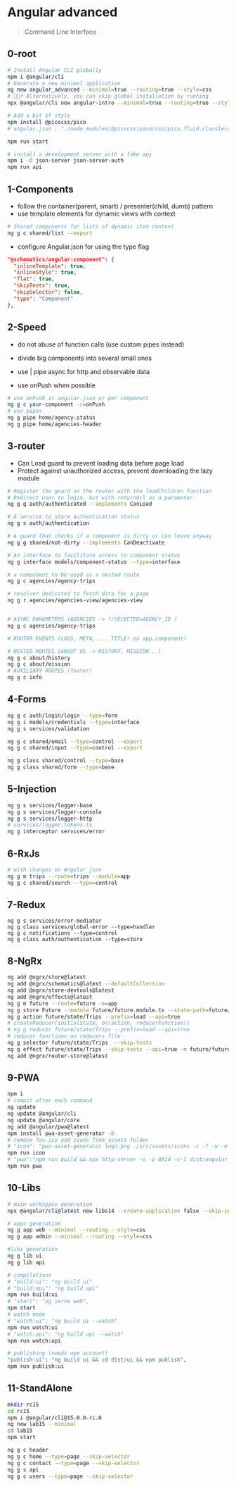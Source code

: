 # Angular advanced

> Command Line Interface

## 0-root

```bash
# Install Angular CLI globally
npm i @angular/cli
# Generate a new minimal application
ng new angular_advanced --minimal=true --routing=true --style=css
# 🧙🏼‍♂️ Alternatively, you can skip global installation by running
npx @angular/cli new angular-intro --minimal=true --routing=true --style=css

# Add a bit of style
npm install @picocss/pico
# angular.json : "./node_modules/@picocss/pico/css/pico.fluid.classless.min.css",

npm run start

# install a development server with a fake api
npm i -D json-server json-server-auth
npm run api

```

## 1-Components

- follow the container(parent, smart) / presenter(child, dumb) pattern
- use template elements for dynamic views with context

```bash
# Shared components for lists of dynamic item content
ng g c shared/list --export

```

- configure Angular.json for using the type flag

```json
"@schematics/angular:component": {
  "inlineTemplate": true,
  "inlineStyle": true,
  "flat": true,
  "skipTests": true,
  "skipSelector": false,
  "type": "Component"
},
```

## 2-Speed

- do not abuse of function calls (use custom pipes instead)

- divide big components into several small ones
- use | pipe async for http and observable data
- use onPush when possible

```bash
# use onPush at angular.json or per component
ng g c your-component -c=onPush
# use pipes
ng g pipe home/agency-status
ng g pipe home/agencies-header
```

## 3-router

- Can Load guard to prevent loading data before page load
- Protect against unauthorized access, prevent downloading the lazy module

```bash
# Register the guard on the router with the loadChildren function
# Redirect user to login, but with returnUrl as a parameter
ng g g auth/authenticated --implements CanLoad

# A service to store authentication status
ng g s auth/authentication

# A guard that checks if a component is dirty or can leave anyway
ng g g shared/not-dirty --implements CanDeactivate

# An interface to facilitate access to component status
ng g interface models/component-status --type=interface

# a component to be used as a nested route
ng g c agencies/agency-trips

# resolver dedicated to fetch data for a page
ng g r agencies/agencies-view/agencies-view


# ASYNC PARAMETERS (AGENCIES -> ?/SELECTED=AGENCY_ID )
ng g c agencies/agency-trips

# ROUTER EVENTS (LOGS, META, ... TITLE! on app.component)

# NESTED ROUTES (ABOUT US -> HISTORY, MISSION...)
ng g c about/history
ng g c about/mission
# AUXILIARY ROUTES (footer)
ng g c info


```

## 4-Forms

```bash
ng g c auth/login/login --type=form
ng g i models/credentials --type=interface
ng g s services/validation

ng g c shared/email --type=control --export
ng g c shared/input --type=control --export

ng g class shared/control --type=base
ng g class shared/form --type=base
```

## 5-Injection

```bash
ng g s services/logger-base
ng g s services/logger-console
ng g s services/logger-http
# services/logger.tokens.ts
ng g interceptor services/error
```

## 6-RxJs

```bash
# with changes on Angular json
ng g m trips --route=trips --module=app
ng g c shared/search --type=control
```

## 7-Redux

```
ng g s services/error-mediator
ng g class services/global-error --type=handler
ng g c notifications --type=control
ng g class auth/authentication --type=store
```

## 8-NgRx

```bash
ng add @ngrx/store@latest
ng add @ngrx/schematics@latest --defaultCollection
ng add @ngrx/store-devtools@latest
ng add @ngrx/effects@latest
ng g m future --route=future -m=app
ng g store Future --module future/future.module.ts --state-path=future/state  --state-interface=FutureState
ng g action future/state/Trips --prefix=load --api=true
# createReducer(initialState, on(action, reducerFunction))
# ng g reducer future/state/Trips --prefix=load --api=true
# reducer functions on reducers file
ng g selector future/state/Trips  --skip-tests
ng g effect future/state/Trips --skip-tests --api=true -m future/future.module.ts --prefix=load
ng add @ngrx/router-store@latest
```

## 9-PWA

```bash
npm i
# commit after each command
ng update
ng update @angular/cli
ng update @angular/core
ng add @angular/pwa@latest
npm install pwa-asset-generator -D
# remove fav.ico and icons from assets folder
# "icon": "pwa-asset-generator logo.png ./src/assets/icons -c -f -w -m ./src/manifest.webmanifest -i ./src/index.html"
npm run icon
# "pwa":"npm run build && npx http-server -o -p 8014 -c-1 dist/angular_advanced"
npm run pwa
```

## 10-Libs

```bash
# main workspace generation
npx @angular/cli@latest new libs14 --create-application false --skip-install true

# apps generation
ng g app web --minimal --routing --style=css
ng g app admin --minimal --routing --style=css

#libs generation
ng g lib ui
ng g lib api

# compilations
# "build:ui": "ng build ui"
# "build:api": "ng build api"
npm run build:ui
# "start": "ng serve web",
npm start
# watch mode
# "watch:ui": "ng build ui --watch"
npm run watch:ui
# "watch:api": "ng build api --watch"
npm run watch:api

# publishing (needs npm account)
"publish:ui": "ng build ui && cd dist/ui && npm publish",
npm run publish:ui
```

## 11-StandAlone

```bash
mkdir rc15
cd rc15
npm i @angular/cli@15.0.0-rc.0
ng new lab15 --minimal
cd lab15
npm start

ng g c header
ng g c home --type=page --skip-selector
ng g c contact --type=page --skip-selector
ng g s api
ng g c users --type=page --skip-selector
```
